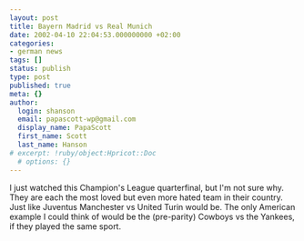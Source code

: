 ```yaml
---
layout: post
title: Bayern Madrid vs Real Munich
date: 2002-04-10 22:04:53.000000000 +02:00
categories:
- german news
tags: []
status: publish
type: post
published: true
meta: {}
author:
  login: shanson
  email: papascott-wp@gmail.com
  display_name: PapaScott
  first_name: Scott
  last_name: Hanson
# excerpt: !ruby/object:Hpricot::Doc
  # options: {}
---
```

<p>I  just watched this Champion's League quarterfinal, but I'm not sure why. They are each the most loved but even more hated team in their country. Just like Juventus Manchester vs United Turin would be. The only American example I could think of would be the (pre-parity) Cowboys vs the Yankees, if they played the same sport.</p>
